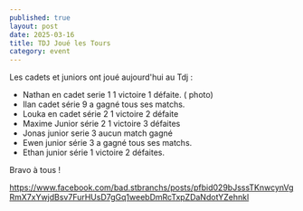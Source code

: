```yaml
---
published: true
layout: post
date: 2025-03-16
title: TDJ Joué les Tours
category: event
---
```


Les cadets et juniors ont joué aujourd'hui au Tdj :
- Nathan en cadet serie 1  1 victoire 1 défaite. ( photo)
- Ilan cadet série 9 a gagné tous ses matchs.
- Louka en cadet  série  2  1 victoire 2 défaite
- Maxime Junior série 2  1 victoire 3 défaites
- Jonas junior serie 3 aucun match gagné
- Ewen junior série 3 a gagné tous ses matchs.
- Ethan junior série 1 victoire 2 défaites.

Bravo à tous !

https://www.facebook.com/bad.stbranchs/posts/pfbid029bJsssTKnwcynVgRmX7xYwjdBsv7FurHUsD7gGq1weebDmRcTxpZDaNdotYZehnkl
